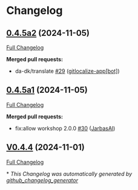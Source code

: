 # Changelog

## [0.4.5a2](https://github.com/OpenVoiceOS/skill-ovos-boot-finished/tree/0.4.5a2) (2024-11-05)

[Full Changelog](https://github.com/OpenVoiceOS/skill-ovos-boot-finished/compare/0.4.5a1...0.4.5a2)

**Merged pull requests:**

- da-dk/translate [\#29](https://github.com/OpenVoiceOS/skill-ovos-boot-finished/pull/29) ([gitlocalize-app[bot]](https://github.com/apps/gitlocalize-app))

## [0.4.5a1](https://github.com/OpenVoiceOS/skill-ovos-boot-finished/tree/0.4.5a1) (2024-11-05)

[Full Changelog](https://github.com/OpenVoiceOS/skill-ovos-boot-finished/compare/V0.4.4...0.4.5a1)

**Merged pull requests:**

- fix:allow workshop 2.0.0 [\#30](https://github.com/OpenVoiceOS/skill-ovos-boot-finished/pull/30) ([JarbasAl](https://github.com/JarbasAl))

## [V0.4.4](https://github.com/OpenVoiceOS/skill-ovos-boot-finished/tree/V0.4.4) (2024-11-01)

[Full Changelog](https://github.com/OpenVoiceOS/skill-ovos-boot-finished/compare/0.4.4...V0.4.4)



\* *This Changelog was automatically generated by [github_changelog_generator](https://github.com/github-changelog-generator/github-changelog-generator)*
